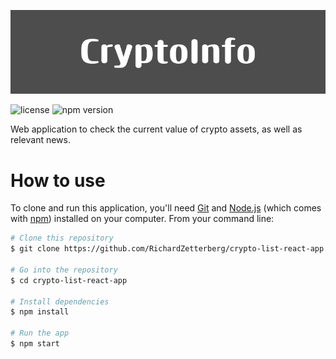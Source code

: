 <p align="center">
  <img src="./src/static/CryptoInfo.png" alt="logo"/>
</p>

![license](https://img.shields.io/badge/license-MIT-green.svg?style=plastic&logoWidth=10)
![npm version](https://img.shields.io/badge/npm-20.10.0-blue.svg?style=plastic&logo=npm&logoWidth=10)

Web application to check the current value of crypto assets, as well as relevant news.

# How to use
To clone and run this application, you'll need [Git](https://git-scm.com/) and [Node.js](https://nodejs.org/en/download/) (which comes with [npm](https://www.npmjs.com/)) installed on your computer. From your command line:

```bash
# Clone this repository
$ git clone https://github.com/RichardZetterberg/crypto-list-react-app.git

# Go into the repository
$ cd crypto-list-react-app

# Install dependencies
$ npm install

# Run the app
$ npm start
```